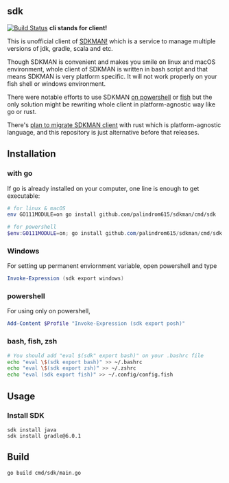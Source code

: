 ## sdk

[![Build Status](https://travis-ci.org/palindrom615/sdkman.svg?branch=master)](https://travis-ci.org/palindrom615/sdkman)
**cli stands for client!**

This is unofficial client of [SDKMAN!](https://sdkman.io/) which is a service to manage multiple versions of jdk, gradle, scala and etc.

Though SDKMAN is convenient and makes you smile on linux and macOS environment, whole client of SDKMAN is written in bash script and that means SDKMAN is very platform specific. It will not work properly on your fish shell or windows environment.

There were notable efforts to use SDKMAN [on powershell](https://github.com/flofreud/posh-gvm) or [fish](https://github.com/reitzig/sdkman-for-fish) but the only solution might be rewriting whole client in platform-agnostic way like go or rust.

There's [plan to migrate SDKMAN client](https://github.com/sdkman/sdk) with rust which is platform-agnostic language, and this repository is just alternative before that releases.

## Installation

### with go

If go is already installed on your computer, one line is enough to get executable:

```bash
# for linux & macOS
env GO111MODULE=on go install github.com/palindrom615/sdkman/cmd/sdk
```

```powershell
# for powershell
$env:GO111MODULE=on; go install github.com/palindrom615/sdkman/cmd/sdk
```

### Windows

For setting up permanent enviornment variable, open powershell and type

```powershell
Invoke-Expression (sdk export windows)
```

### powershell

For using only on powershell,

```powershell
Add-Content $Profile "Invoke-Expression (sdk export posh)"
```

### bash, fish, zsh

```bash
# You should add "eval $(sdk" export bash)" on your .bashrc file
echo "eval \$(sdk export bash)" >> ~/.bashrc
echo "eval \$(sdk export zsh)" >> ~/.zshrc
echo "eval (sdk export fish)" >> ~/.config/config.fish
```

## Usage

### Install SDK

```
sdk install java
sdk install gradle@6.0.1
```

## Build

```bash
go build cmd/sdk/main.go
```

